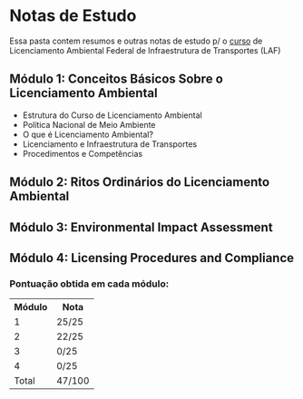 # Notas de Estudo

Essa pasta contem resumos e outras notas de estudo p/ o [curso](https://www.escolavirtual.gov.br/curso/919) de Licenciamento Ambiental Federal de Infraestrutura de Transportes (LAF)

## Módulo 1: Conceitos Básicos Sobre o Licenciamento Ambiental
- Estrutura do Curso de Licenciamento Ambiental
- Política Nacional de Meio Ambiente
- O que é Licenciamento Ambiental?
- Licenciamento e Infraestrutura de Transportes
- Procedimentos e Competências

## Módulo 2: Ritos Ordinários do Licenciamento Ambiental


## Módulo 3: Environmental Impact Assessment


## Módulo 4: Licensing Procedures and Compliance


### Pontuação obtida em cada módulo:

<table>
    <tr>
    <th>Módulo</th>
    <th>Nota</th>
    </tr>
    <tr>
        <td>1</td>
        <td>25/25</td>
    </tr>
    <tr>
        <td>
        2
        </td>
        <td>
        22/25
        </td>
    </tr>
    <tr>
        <td>
        3
        </td>
        <td>
        0/25
        </td>
    </tr>
    <tr>
        <td>
        4
        </td>
        <td>
        0/25
        </td>
    </tr>
    <tr>
        <td>
        Total
        </td>
        <td>
        47/100
        </td>
    </tr>
</table>
